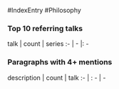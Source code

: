 #IndexEntry #Philosophy
### Top 10 referring talks
talk | count | series
:- | - |: -

### Paragraphs with 4+ mentions
description | count | talk
:- | : - | -

